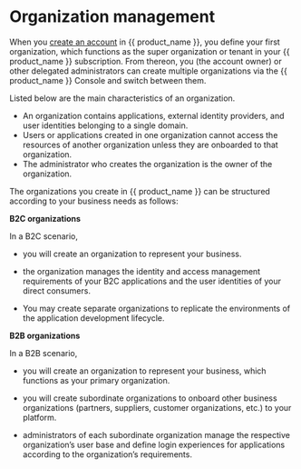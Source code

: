 # Organization management

When you [create an account](../../get-started/create-asgardeo-account/) in {{ product_name }}, you define your first organization, which functions as the super organization or tenant in your {{ product_name }} subscription. From thereon, you (the account owner) or other delegated administrators can create multiple organizations via the {{ product_name }} Console and switch between them.

Listed below are the main characteristics of an organization.
- An organization contains applications, external identity providers, and user identities belonging to a single domain.
- Users or applications created in one organization cannot access the resources of another organization unless they are onboarded to that organization.
- The administrator who creates the organization is the owner of the organization.

The organizations you create in {{ product_name }} can be structured according to your business needs as follows:

**B2C organizations**

In a B2C scenario,

- you will create an organization to represent your business.

- the organization manages the identity and access management requirements of your B2C applications and the user identities of your direct consumers.

- You may create separate organizations to replicate the environments of the application development lifecycle.

**B2B organizations**

In a B2B scenario,

- you will create an organization to represent your business, which functions as your primary organization.

- you will create subordinate organizations to onboard other business organizations (partners, suppliers, customer organizations, etc.) to your platform.

- administrators of each subordinate organization manage the respective organization’s user base and define login experiences for applications according to the organization’s requirements.

    <!-- Learn more about how {{ product_name }} supports B2B platforms. -->
